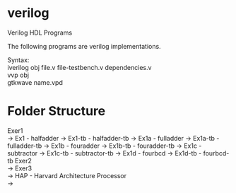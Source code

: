 # verilog
Verilog HDL Programs

The following programs are verilog implementations.

Syntax:  
iverilog obj file.v file-testbench.v dependencies.v  
vvp obj  
gtkwave name.vpd  

# Folder Structure
Exer1  
 -> Ex1		- halfadder
 -> Ex1-tb	- halfadder-tb
 -> Ex1a	- fulladder
 -> Ex1a-tb	- fulladder-tb
 -> Ex1b	- fouradder
 -> Ex1b-tb	- fouradder-tb
 -> Ex1c	- subtractor
 -> Ex1c-tb	- subtractor-tb
 -> Ex1d	- fourbcd
 -> Ex1d-tb	- fourbcd-tb
Exer2  
 -> 
Exer3  
 -> 
HAP - Harvard Architecture Processor  
 -> 

